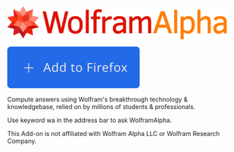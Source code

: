 ![](logo.svg)

[![](add-to-firefox.svg)](https://addons.mozilla.org/en-US/firefox/addon/wolfram-alpha-search-engine/)

Compute answers using Wolfram's breakthrough technology & knowledgebase, relied on by millions of students & professionals.

Use keyword wa in the address bar to ask WolframAlpha.

This Add-on is not affiliated with Wolfram Alpha LLC or Wolfram Research Company.